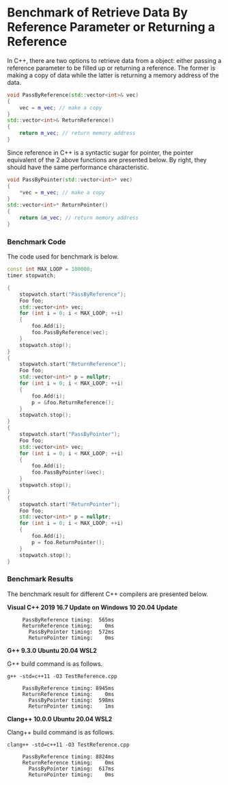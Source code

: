 # Benchmark of Retrieve Data By Reference Parameter or Returning a Reference

In C++, there are two options to retrieve data from a object: either passing a reference parameter to be filled up or returning a reference. The former is making a copy of data while the latter is returning a memory address of the data.

```Cpp
void PassByReference(std::vector<int>& vec)
{
    vec = m_vec; // make a copy
}
std::vector<int>& ReturnReference()
{
    return m_vec; // return memory address
}
```

Since reference in C++ is a syntactic sugar for pointer, the pointer equivalent of the 2 above functions are presented below. By right, they should have the same performance characteristic.

```Cpp
void PassByPointer(std::vector<int>* vec)
{
    *vec = m_vec; // make a copy
}
std::vector<int>* ReturnPointer()
{
    return &m_vec; // return memory address
}
```

### Benchmark Code

The code used for benchmark is below.

```Cpp
const int MAX_LOOP = 100000;
timer stopwatch;

{
    stopwatch.start("PassByReference");
    Foo foo;
    std::vector<int> vec;
    for (int i = 0; i < MAX_LOOP; ++i)
    {
        foo.Add(i);
        foo.PassByReference(vec);
    }
    stopwatch.stop();
}
{
    stopwatch.start("ReturnReference");
    Foo foo;
    std::vector<int>* p = nullptr;
    for (int i = 0; i < MAX_LOOP; ++i)
    {
        foo.Add(i);
        p = &foo.ReturnReference();
    }
    stopwatch.stop();
}
{
    stopwatch.start("PassByPointer");
    Foo foo;
    std::vector<int> vec;
    for (int i = 0; i < MAX_LOOP; ++i)
    {
        foo.Add(i);
        foo.PassByPointer(&vec);
    }
    stopwatch.stop();
}
{
    stopwatch.start("ReturnPointer");
    Foo foo;
    std::vector<int>* p = nullptr;
    for (int i = 0; i < MAX_LOOP; ++i)
    {
        foo.Add(i);
        p = foo.ReturnPointer();
    }
    stopwatch.stop();
}
```

### Benchmark Results

The benchmark result for different C++ compilers are presented below.

__Visual C++ 2019 16.7 Update on Windows 10 20.04 Update__

```
     PassByReference timing:  565ms
     ReturnReference timing:    0ms
       PassByPointer timing:  572ms
       ReturnPointer timing:    0ms
```

__G++ 9.3.0 Ubuntu 20.04 WSL2__

G++ build command is as follows.

```
g++ -std=c++11 -O3 TestReference.cpp
```

```
     PassByReference timing: 8945ms
     ReturnReference timing:    0ms
       PassByPointer timing:  598ms
       ReturnPointer timing:    1ms
```

__Clang++ 10.0.0 Ubuntu 20.04 WSL2__

Clang++ build command is as follows.

```
clang++ -std=c++11 -O3 TestReference.cpp
```

```
     PassByReference timing: 8824ms
     ReturnReference timing:    0ms
       PassByPointer timing:  617ms
       ReturnPointer timing:    0ms
```


